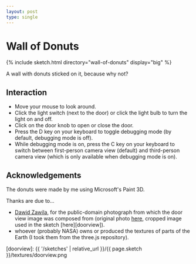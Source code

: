 ```yaml
---
layout: post
type: single
---
```


# Wall of Donuts

{% include sketch.html directory="wall-of-donuts" display="big" %}

A wall with donuts sticked on it, because why not?

## Interaction

- Move your mouse to look around.
- Click the light switch (next to the door) or click the light bulb to turn
  the light on and off.
- Click on the door knob to open or close the door.
- Press the D key on your keyboard to toggle debugging mode (by default,
  debugging mode is off).
- While debugging mode is on, press the C key on your keyboard to switch between
  first-person camera view (default) and third-person camera view (which is only
  available when debugging mode is on).

## Acknowledgements

The donuts were made by me using Microsoft's Paint 3D.

Thanks are due to...

- [Dawid Zawila][dawid], for the public-domain photograph from which the door
  view image was composed from (original photo
  [here](https://unsplash.com/photos/xclq1CPq1M4), cropped image used in the
  sketch [here][doorview]).
- whoever (probably NASA) owns or produced the textures of parts of the Earth
  (I took them from the three.js repository).

[dawid]: https://unsplash.com/@davealmine
[dawid-photo]: https://unsplash.com/photos/xclq1CPq1M4
[doorview]: {{ '/sketches' | relative_url }}/{{ page.sketch }}/textures/doorview.png
